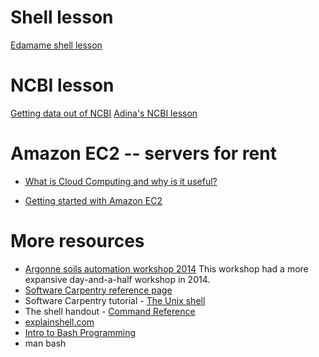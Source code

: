 
# Shell lesson
[Edamame shell lesson](2015-06-22-introduction_to_the_shell.md)

# NCBI lesson
[Getting data out of NCBI](trimble-ncbi-lesson.rst)
[Adina's NCBI lesson](http://blast-tutorial.readthedocs.io/en/latest/ncbi/index.html)

# Amazon EC2  -- servers for rent
- [What is Cloud Computing and why is it useful?](https://2014-argonne-soils-automation-workshop.readthedocs.io/en/latest/_static/argonne-cloud-computing.pptx.pdf)

- [Getting started with Amazon EC2](http://angus.readthedocs.io/en/2015/amazon/index.html)

# More resources
* [Argonne soils automation workshop 2014](https://2014-argonne-soils-automation-workshop.readthedocs.io/en/latest/) This workshop had a more expansive day-and-a-half workshop in 2014.
* [Software Carpentry reference page](http://swcarpentry.github.io/shell-novice/reference.html)
* Software Carpentry tutorial - [The Unix shell](http://software-carpentry.org/v4/shell/index.html)
* The shell handout - [Command Reference](http://files.fosswire.com/2007/08/fwunixref.pdf)
* [explainshell.com](http://explainshell.com)
* [Intro to Bash Programming](http://tldp.org/HOWTO/Bash-Prog-Intro-HOWTO.html)
* man bash


